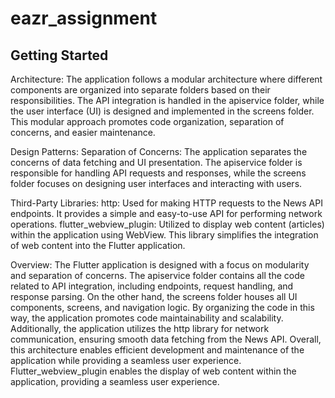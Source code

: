 # eazr_assignment

## Getting Started

Architecture:
The application follows a modular architecture where different components are organized into separate folders based on their responsibilities. The API integration is handled in the apiservice folder, while the user interface (UI) is designed and implemented in the screens folder. This modular approach promotes code organization, separation of concerns, and easier maintenance.

Design Patterns:
Separation of Concerns: The application separates the concerns of data fetching and UI presentation. The apiservice folder is responsible for handling API requests and responses, while the screens folder focuses on designing user interfaces and interacting with users.

Third-Party Libraries:
http: Used for making HTTP requests to the News API endpoints. It provides a simple and easy-to-use API for performing network operations.
flutter_webview_plugin: Utilized to display web content (articles) within the application using WebView. This library simplifies the integration of web content into the Flutter application.

Overview:
The Flutter application is designed with a focus on modularity and separation of concerns. The apiservice folder contains all the code related to API integration, including endpoints, request handling, and response parsing. On the other hand, the screens folder houses all UI components, screens, and navigation logic. By organizing the code in this way, the application promotes code maintainability and scalability. Additionally, the application utilizes the http library for network communication, ensuring smooth data fetching from the News API. Overall, this architecture enables efficient development and maintenance of the application while providing a seamless user experience. Flutter_webview_plugin enables the display of web content within the application, providing a seamless user experience.


